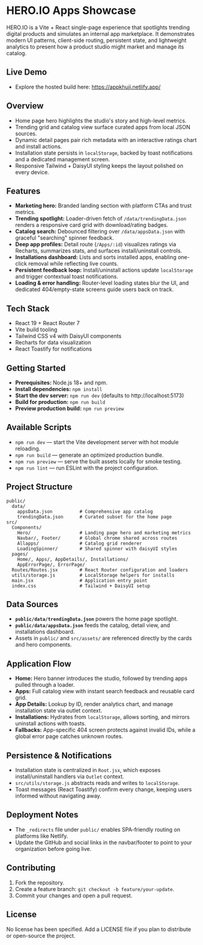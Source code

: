 ﻿# HERO.IO Apps Showcase

HERO.IO is a Vite + React single-page experience that spotlights trending digital products and simulates an internal app marketplace. It demonstrates modern UI patterns, client-side routing, persistent state, and lightweight analytics to present how a product studio might market and manage its catalog.

## Live Demo
- Explore the hosted build here: https://appkhuji.netlify.app/

## Overview
- Home page hero highlights the studio's story and high-level metrics.
- Trending grid and catalog view surface curated apps from local JSON sources.
- Dynamic detail pages pair rich metadata with an interactive ratings chart and install actions.
- Installation state persists in `localStorage`, backed by toast notifications and a dedicated management screen.
- Responsive Tailwind + DaisyUI styling keeps the layout polished on every device.

## Features
- **Marketing hero:** Branded landing section with platform CTAs and trust metrics.
- **Trending spotlight:** Loader-driven fetch of `/data/trendingData.json` renders a responsive card grid with download/rating badges.
- **Catalog search:** Debounced filtering over `/data/appsData.json` with graceful "searching" spinner feedback.
- **Deep app profiles:** Detail route (`/Apps/:id`) visualizes ratings via Recharts, summarizes stats, and surfaces install/uninstall controls.
- **Installations dashboard:** Lists and sorts installed apps, enabling one-click removal while reflecting live counts.
- **Persistent feedback loop:** Install/uninstall actions update `localStorage` and trigger contextual toast notifications.
- **Loading & error handling:** Router-level loading states blur the UI, and dedicated 404/empty-state screens guide users back on track.

## Tech Stack
- React 19 + React Router 7
- Vite build tooling
- Tailwind CSS v4 with DaisyUI components
- Recharts for data visualization
- React Toastify for notifications

## Getting Started
- **Prerequisites:** Node.js 18+ and npm.
- **Install dependencies:** `npm install`
- **Start the dev server:** `npm run dev` (defaults to http://localhost:5173)
- **Build for production:** `npm run build`
- **Preview production build:** `npm run preview`

## Available Scripts
- `npm run dev` — start the Vite development server with hot module reloading.
- `npm run build` — generate an optimized production bundle.
- `npm run preview` — serve the built assets locally for smoke testing.
- `npm run lint` — run ESLint with the project configuration.

## Project Structure
```text
public/
  data/
    appsData.json          # Comprehensive app catalog
    trendingData.json      # Curated subset for the home page
src/
  Components/
    Hero/                  # Landing page hero and marketing metrics
    Navbar/, Footer/       # Global chrome shared across routes
    Allapps/               # Catalog grid renderer
    LoadingSpinner/        # Shared spinner with daisyUI styles
  pages/
    Home/, Apps/, AppDetails/, Installations/
    AppErrorPage/, ErrorPage/
  Routes/Routes.jsx        # React Router configuration and loaders
  utils/storage.js         # LocalStorage helpers for installs
  main.jsx                 # Application entry point
  index.css                # Tailwind + DaisyUI setup
```

## Data Sources
- **`public/data/trendingData.json`** powers the home page spotlight.
- **`public/data/appsData.json`** feeds the catalog, detail view, and installations dashboard.
- Assets in `public/` and `src/assets/` are referenced directly by the cards and hero components.

## Application Flow
- **Home:** Hero banner introduces the studio, followed by trending apps pulled through a loader.
- **Apps:** Full catalog view with instant search feedback and reusable card grid.
- **App Details:** Lookup by ID, render analytics chart, and manage installation state via outlet context.
- **Installations:** Hydrates from `localStorage`, allows sorting, and mirrors uninstall actions with toasts.
- **Fallbacks:** App-specific 404 screen protects against invalid IDs, while a global error page catches unknown routes.

## Persistence & Notifications
- Installation state is centralized in `Root.jsx`, which exposes install/uninstall handlers via `Outlet` context.
- `src/utils/storage.js` abstracts reads and writes to `localStorage`.
- Toast messages (React Toastify) confirm every change, keeping users informed without navigating away.

## Deployment Notes
- The `_redirects` file under `public/` enables SPA-friendly routing on platforms like Netlify.
- Update the GitHub and social links in the navbar/footer to point to your organization before going live.

## Contributing
1. Fork the repository.
2. Create a feature branch: `git checkout -b feature/your-update`.
3. Commit your changes and open a pull request.

## License
No license has been specified. Add a LICENSE file if you plan to distribute or open-source the project.
